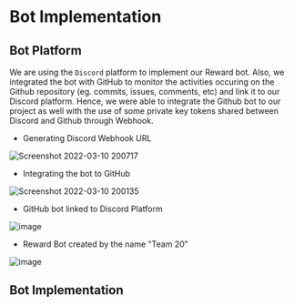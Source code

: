 # Bot Implementation

## Bot Platform

We are using the ```Discord``` platform to implement our Reward bot. Also, we integrated the bot with GitHub to monitor the activities occuring on the Github repository (eg. commits, issues, comments, etc) and link it to our Discord platform. Hence, we were able to integrate the Github bot to our project as well with the use of some private key tokens shared between Discord and Github through Webhook.

- Generating Discord Webhook URL

![Screenshot 2022-03-10 200717](https://media.github.ncsu.edu/user/22719/files/80f44e2d-1f9f-49ca-ab3c-329aa324002c)

- Integrating the bot to GitHub
 
![Screenshot 2022-03-10 200135](https://media.github.ncsu.edu/user/22719/files/6a63b7ac-f24c-4552-acfc-66af22f56416)

- GitHub bot linked to Discord Platform

![image](https://media.github.ncsu.edu/user/22719/files/a448c50b-4b04-4926-8c16-6c6bcaaa3c84)

- Reward Bot created by the name "Team 20"

![image](https://media.github.ncsu.edu/user/22719/files/240a368c-6847-4802-9b20-fd201fa0ac2a)


## Bot Implementation






